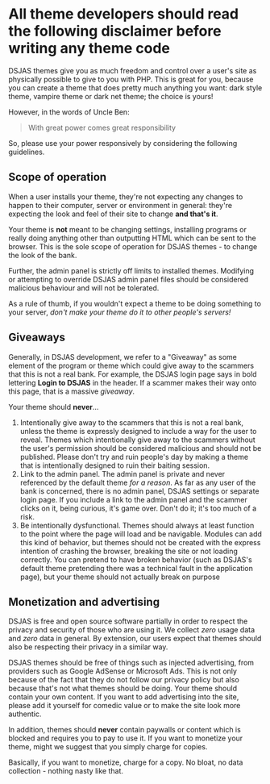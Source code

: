 # **All theme developers should read** the following disclaimer before writing any theme code

DSJAS themes give you as much freedom and control over a user's site as physically possible to give to you with PHP. This is great for you, because you can create a theme that does pretty much anything you want: dark style theme, vampire theme or dark net theme; the choice is yours!

However, in the words of Uncle Ben:

> With great power comes great responsibility

So, please use your power responsively by considering the following guidelines.

## Scope of operation

When a user installs your theme, they're not expecting any changes to happen to their computer, server or environment in general: they're expecting the look and feel of their site to change **and that's it**.

Your theme is **not** meant to be changing settings, installing programs or really doing anything other than outputting HTML which can be sent to the browser. This is the sole scope of operation for DSJAS themes - to change the look of the bank.

Further, the admin panel is strictly off limits to installed themes. Modifying or attempting to override DSJAS admin panel files should be considered malicious behaviour and will not be tolerated.

As a rule of thumb, if you wouldn't expect a theme to be doing something to your server, *don't make your theme do it to other people's servers!*

## Giveaways

Generally, in DSJAS development, we refer to a "Giveaway" as some element of the program or theme which could give away to the scammers that this is not a real bank. For example, the DSJAS login page says in bold lettering **Login to DSJAS** in the header. If a scammer makes their way onto this page, that is a massive *giveaway*.

Your theme should **never**...

1. Intentionally give away to the scammers that this is not a real bank, unless the theme is expressly designed to include a way for the user to reveal. Themes which intentionally give away to the scammers without the user's permission should be considered malicious and should not be published. Please don't try and ruin people's day by making a theme that is intentionally designed to ruin their baiting session.
1. Link to the admin panel. The admin panel is private and never referenced by the default theme *for a reason*. As far as any user of the bank is concerned, there is no admin panel, DSJAS settings or separate login page. If you include a link to the admin panel and the scammer clicks on it, being curious, it's game over. Don't do it; it's too much of a risk.
1. Be intentionally dysfunctional. Themes should always at least function to the point where the page will load and be navigable. Modules can add this kind of behavior, but themes should not be created with the express intention of crashing the browser, breaking the site or not loading correctly. You can pretend to have broken behavior (such as DSJAS's default theme pretending there was a technical fault in the application page), but your theme should not actually break on purpose

## Monetization and advertising

DSJAS is free and open source software partially in order to respect the privacy and security of those who are using it. We collect *zero* usage data and *zero* data in general. By extension, our users expect that themes should also be respecting their privacy in a similar way.

DSJAS themes should be free of things such as injected advertising, from providers such as Google AdSense or Microsoft Ads. This is not only because of the fact that they do not follow our privacy policy but also because that's not what themes should be doing. Your theme should contain your own content. If you want to add advertising into the site, please add it yourself for comedic value or to make the site look more authentic.

In addition, themes should **never** contain paywalls or content which is blocked and requires you to pay to use it. If you want to monetize your theme, might we suggest that you simply charge for copies.

Basically, if you want to monetize, charge for a copy. No bloat, no data collection - nothing nasty like that.
